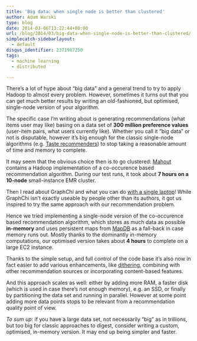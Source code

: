 ```yaml
---
title: 'Big data: when single node is better than clustered'
author: Adam Warski
type: blog
date: 2014-03-06T13:22:44+00:00
url: /blog/2014/03/big-data-when-single-node-is-better-than-clustered/
simplecatch-sidebarlayout:
  - default
disqus_identifier: 2371987250
tags:
  - machine learning
  - distributed

---
```

There’s a lot of hype about “big data” and a general trend to try to apply Hadoop to almost every problem. However, sometimes it turns out that you can get much better results by writing an old-fashioned, but optimised, single-node version of your algorithm.

The specific case I’m writing about is generating recommendations (what items user may like) basing on a data set of **300 million preference values** (user-item pairs, what users currently like). Whether you call it “big data” or not is disputable, however it’s big enough for the classic single-node algorithms (e.g. [Taste recommenders][1]) to stop taking a reasonable amount of time and memory to complete.

It may seem that the obvious choice then is to go clustered: [Mahout][2] contains a Hadoop implementation of a co-occurence based recommendation algorithm. During our test runs, it took about **7 hours on a 10-node** small-instance EMR cluster.

Then I read about GraphChi and what you can do [with a single laptop][3]! While GraphChi isn’t exactly useable by people other than its authors, it got us inspired to try the same approach with our recommendation problem.

Hence we tried implementing a single-node version of the co-occurence based recommendation algorithm, which stores as much data as possible **in-memory** and uses persistent maps from [MapDB][4] as a fall-back in case memory runs out. Mostly thanks to the dominantly in-memory computations, our optimised version takes about **4 hours** to complete on a large EC2 instance. 

Thanks to the simple setup, and full control of the code base it’s also now in fact easier to add various enhancements, like [dithering][5], combining with other recommendation sources or incorporating content-based features.

And this approach scales as well: either by adding more RAM, a faster disk (which is used in case there’s not enough memory), e.g. an SSD, or finally by partitioning the data set and running in parallel. However at some point adding more data points stops to be relevant from a recommendation quality point of view.

_To sum up_: if you have a large data set, not necessarily “big” as in trillions, but too big for classic approaches to digest, consider writing a custom, optimised, in-memory version. It may end up being simpler and faster.

 [1]: https://cwiki.apache.org/confluence/display/MAHOUT/Recommender+Documentation
 [2]: https://mahout.apache.org/
 [3]: http://www.technologyreview.com/news/428497/your-laptop-can-now-analyze-big-data/?nlid=nldly&nld=2012-07-17
 [4]: http://www.mapdb.org/
 [5]: http://parleys.com/play/529e2ecbe4b0e619540cc3e9
